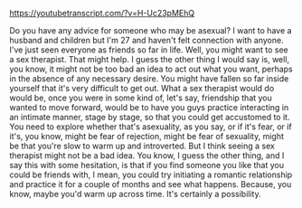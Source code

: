https://youtubetranscript.com/?v=H-Uc23pMEhQ

 Do you have any advice for someone who may be asexual? I want to have a husband and children but I'm 27 and haven't felt connection with anyone. I've just seen everyone as friends so far in life. Well, you might want to see a sex therapist. That might help. I guess the other thing I would say is, well, you know, it might not be too bad an idea to act out what you want, perhaps in the absence of any necessary desire. You might have fallen so far inside yourself that it's very difficult to get out. What a sex therapist would do would be, once you were in some kind of, let's say, friendship that you wanted to move forward, would be to have you guys practice interacting in an intimate manner, stage by stage, so that you could get accustomed to it. You need to explore whether that's asexuality, as you say, or if it's fear, or if it's, you know, might be fear of rejection, might be fear of sexuality, might be that you're slow to warm up and introverted. But I think seeing a sex therapist might not be a bad idea. You know, I guess the other thing, and I say this with some hesitation, is that if you find someone you like that you could be friends with, I mean, you could try initiating a romantic relationship and practice it for a couple of months and see what happens. Because, you know, maybe you'd warm up across time. It's certainly a possibility.